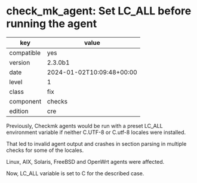 [//]: # (werk v2)
# check_mk_agent: Set LC_ALL before running the agent

key        | value
---------- | ---
compatible | yes
version    | 2.3.0b1
date       | 2024-01-02T10:09:48+00:00
level      | 1
class      | fix
component  | checks
edition    | cre

Previously, Checkmk agents would be run with a preset LC_ALL
environment variable if neither C.UTF-8 or C.utf-8 locales were
installed.

That led to invalid agent output and crashes in section parsing
in multiple checks for some of the locales.

Linux, AIX, Solaris, FreeBSD and OpenWrt agents were affected.

Now, LC_ALL variable is set to C for the described case.